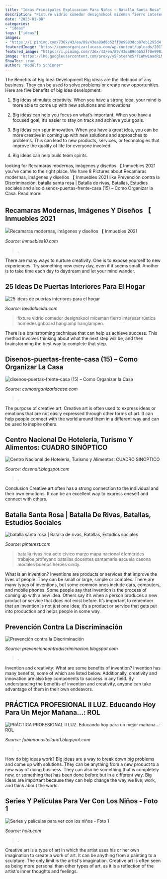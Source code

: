 ```yaml
---
title: "Ideas Principales Explicacion Para Niños ~ Batalla Santa Rosa"
description: "Fixture vidrio comedor designskool miceman fierro interesar rústica homedesignboard hanglamp hanglampen"
date: "2023-01-08"
categories:
- "ideas"
tags: ["ideas"]
images:
- "https://i.pinimg.com/736x/43/ea/89/43ea89d6b52ff0e9983dcb07eb1295d4.jpg"
featuredImage: "https://comoorganizarlacasa.com/wp-content/uploads/2017/08/disenos-puertas-frente-casa-15.jpg"
featured_image: "https://i.pinimg.com/736x/43/ea/89/43ea89d6b52ff0e9983dcb07eb1295d4.jpg"
image: "https://lh6.googleusercontent.com/proxy/y5FoteahxSrTCWMw1aadRLMz06gkWxaUbNzSeAZg-IfAoPpjKFEwcEahYrUMoONcrBVkw3T0XOgsDUgWR_7h5dAIfqIny1g8mdeWIzAcVQdwJ0pBjoJwGJXLqQDqAjl7LlU795Kz0VAqRtA8HsNlJzw=s0-d"
ShowToc: true
author: "Rodolfo Schinner"
---
```



The Benefits of Big Idea Development
Big ideas are the lifeblood of any business. They can be used to solve problems or create new opportunities. Here are five benefits of big idea development:
1. Big ideas stimulate creativity. When you have a strong idea, your mind is more able to come up with new solutions and innovations.

2. Big ideas can help you focus on what’s important. When you have a focused goal, it’s easier to stay on track and achieve your goals.

3. Big ideas can spur innovation. When you have a great idea, you can be more creative in coming up with new solutions and approaches to problems. This can lead to new products, services, or technologies that improve the quality of life for everyone involved.

4. Big ideas can help build team spirits.

	

		
looking for Recamaras modernas, imágenes y diseños 【 Inmuebles 2021 you've came to the right place. We have 8 Pictures about Recamaras modernas, imágenes y diseños 【 Inmuebles 2021 like Prevención contra la Discriminación, batalla santa rosa | Batalla de rivas, Batallas, Estudios sociales and also disenos-puertas-frente-casa (15) – Como Organizar la Casa. Read more:
		
    
## Recamaras Modernas, Imágenes Y Diseños 【 Inmuebles 2021

<img loading=lazy src="https://inmuebles10.com/wp-content/uploads/2019/08/recemaras-modernas-rústico-2-768x747.jpg" onerror="this.onerror=null;this.src='https://tse2.mm.bing.net/th?id=OIP.fhyL4kcanp5ObnobTEL9SAHaHN&amp;pid=15.1';" alt="Recamaras modernas, imágenes y diseños 【 Inmuebles 2021">

_Source: inmuebles10.com_

>. 

	

There are many ways to nurture creativity. One is to expose yourself to new experiences. Try something new every day, even if it seems small. Another is to take time each day to daydream and let your mind wander.

    
## 25 Ideas De Puertas Interiores Para El Hogar

<img loading=lazy src="https://www.lavidalucida.com/wp-content/uploads/2015/07/b030c839bc16dd5703e00bb7a139d911.jpg" onerror="this.onerror=null;this.src='https://tse4.mm.bing.net/th?id=OIP.9A86HV2Knr0BNztvWwHRggHaLH&amp;pid=15.1';" alt="25 ideas de puertas interiores para el hogar">

_Source: lavidalucida.com_

>fixture vidrio comedor designskool miceman fierro interesar rústica homedesignboard hanglamp hanglampen. 

	

There is a brainstroming technique that can help us achieve success. This method involves thinking about what the next step will be, and then brainstorming the best way to complete that step.

    
## Disenos-puertas-frente-casa (15) – Como Organizar La Casa

<img loading=lazy src="https://comoorganizarlacasa.com/wp-content/uploads/2017/08/disenos-puertas-frente-casa-15.jpg" onerror="this.onerror=null;this.src='https://tse2.mm.bing.net/th?id=OIP.HUapUi_eCxfRtn60oqhCrwHaJ3&amp;pid=15.1';" alt="disenos-puertas-frente-casa (15) – Como Organizar la Casa">

_Source: comoorganizarlacasa.com_

>. 

	

The purpose of creative art:
Creative art is often used to express ideas or emotions that are not easily expressed through other forms of art. It can help people connect with the world around them in a different way and can be used to inspire others.

    
## Centro Nacional De Hoteleria, Turismo Y Alimentos: CUADRO SINÓPTICO

<img loading=lazy src="http://2.bp.blogspot.com/_o5SDF21f9wI/TCluW7DzJ4I/AAAAAAAAAIM/8mmzwRrOr0Q/w1200-h630-p-k-no-nu/sinopsis.JPG" onerror="this.onerror=null;this.src='https://tse4.mm.bing.net/th?id=OIP.VcPmbSZn2fyx3IM3ZBUmIgHaDy&amp;pid=15.1';" alt="Centro Nacional de Hoteleria, Turismo y Alimentos: CUADRO SINÓPTICO">

_Source: dcsenalt.blogspot.com_

>. 

	

Conclusion
Creative art often has a strong connection to the individual and their own emotions. It can be an excellent way to express oneself and connect with others.

    
## Batalla Santa Rosa | Batalla De Rivas, Batallas, Estudios Sociales

<img loading=lazy src="https://i.pinimg.com/736x/43/ea/89/43ea89d6b52ff0e9983dcb07eb1295d4.jpg" onerror="this.onerror=null;this.src='https://tse1.mm.bing.net/th?id=OIP.7eh0npJBQ1lVhJUws6_3FQHaNK&amp;pid=15.1';" alt="batalla santa rosa | Batalla de rivas, Batallas, Estudios sociales">

_Source: pinterest.com_

>batalla rivas rica acto civico marzo mapa nacional efemerides trabajos profeyano batallas docentes santamaria escuela casona modales buenos héroes cindy. 

	

What is an invention?
Inventions are products or services that improve the lives of people. They can be small or large, simple or complex. There are many types of inventions, but some common ones include cars, computers, and mobile phones. Some people say that invention is the process of coming up with a new idea. Others say it’s when a person produces a new product or service that does not exist before. It’s important to remember that an invention is not just one idea; it’s a product or service that gets put into production and helps people in some way.

    
## Prevención Contra La Discriminación

<img loading=lazy src="https://lh6.googleusercontent.com/proxy/y5FoteahxSrTCWMw1aadRLMz06gkWxaUbNzSeAZg-IfAoPpjKFEwcEahYrUMoONcrBVkw3T0XOgsDUgWR_7h5dAIfqIny1g8mdeWIzAcVQdwJ0pBjoJwGJXLqQDqAjl7LlU795Kz0VAqRtA8HsNlJzw=s0-d" onerror="this.onerror=null;this.src='https://tse2.mm.bing.net/th?id=OIP.eRMe4YV7oJB0RwSxf8dX8QAAAA&amp;pid=15.1';" alt="Prevención contra la Discriminación">

_Source: prevencioncontradiscriminacion.blogspot.com_

>. 

	

Invention and creativity: What are some benefits of invention?
Invention has many benefits, some of which are listed below. Additionally, creativity and innovation are also key components to success in any field. By understanding the benefits of invention and creativity, anyone can take advantage of them in their own endeavors.

    
## PRÁCTICA PROFESIONAL II LUZ. Educando Hoy Para Un Mejor Mañana...: ROL

<img loading=lazy src="https://1.bp.blogspot.com/-gOYC7r_W2lo/UmLYf7ShTAI/AAAAAAAAASE/pYhm82cGtdI/s1600/promotor10.png" onerror="this.onerror=null;this.src='https://tse4.mm.bing.net/th?id=OIP.G_U7yxJl08pDZHaoc2we7gHaFd&amp;pid=15.1';" alt="PRÁCTICA PROFESIONAL II LUZ. Educando hoy para un mejor mañana...: ROL">

_Source: fabianacastellano1.blogspot.com_

>. 

	

How do big ideas work?
Big ideas are a way to break down big problems and come up with solutions. They can be anything from a new product to a new way of doing business. They can also be something that is completely new, or something that has been done before but in a different way. Big ideas are important because they can help change the way we live, work, and think about the world.

    
## Series Y Películas Para Ver Con Los Niños - Foto 1

<img loading=lazy src="https://www.hola.com/imagenes/ninos/20210310185721/ver-series-peliculas-con-ninos-swng/0-928-657/nino-viendo-peli-t.jpg" onerror="this.onerror=null;this.src='https://tse3.mm.bing.net/th?id=OIP.k4Uib4OXhfHJHA_FxabNygHaEc&amp;pid=15.1';" alt="Series y películas para ver con los niños - Foto 1">

_Source: hola.com_

>. 

	

Creative art is a type of art in which the artist uses his or her own imagination to create a work of art. It can be anything from a painting to a sculpture. The only limit is the artist's imagination. Creative art is often seen as being more personal than other types of art, as it is a reflection of the artist's inner thoughts and feelings.

